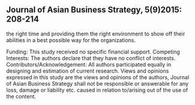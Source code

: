 ## Journal of Asian Business Strategy, 5(9)2015: 208-214

the right time and providing them the right environment to show off their abilities in a best possible way for the organizations.

Funding: This study received no specific financial support. Competing Interests: The authors declare that they have no conflict of interests. Contributors/Acknowledgement: All authors participated equally in designing and estimation of current research. Views and opinions expressed in this study are the views and opinions of the authors, Journal of Asian Business Strategy shall not be responsible or answerable for any loss, damage or liability etc. caused in relation to/arising out of the use of the content.